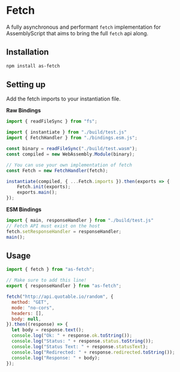 # Fetch

A fully asynchronous and performant `fetch` implementation for AssemblyScript that aims to bring the full `fetch` api along.

## Installation

```bash
npm install as-fetch
```

## Setting up

Add the fetch imports to your instantiation file.

**Raw Bindings**
```js
import { readFileSync } from "fs";

import { instantiate } from "./build/test.js"
import { FetchHandler } from "./bindings.esm.js";

const binary = readFileSync("./build/test.wasm");
const compiled = new WebAssembly.Module(binary);

// You can use your own implementation of fetch
const Fetch = new FetchHandler(fetch);

instantiate(compiled, { ...Fetch.imports }).then(exports => {
    Fetch.init(exports);
    exports.main();
});
```

**ESM Bindings**
```js
import { main, responseHandler } from "./build/test.js"
// Fetch API must exist on the host
fetch.setResponseHandler = responseHandler;
main();
```
## Usage

```js
import { fetch } from "as-fetch";

// Make sure to add this line!
export { responseHandler } from "as-fetch";

fetch("http://api.quotable.io/random", {
  method: "GET",
  mode: "no-cors",
  headers: [],
  body: null,
}).then((response) => {
  let body = response.text();
  console.log("Ok: " + response.ok.toString());
  console.log("Status: " + response.status.toString());
  console.log("Status Text: " + response.statusText);
  console.log("Redirected: " + response.redirected.toString());
  console.log("Response: " + body);
});
```